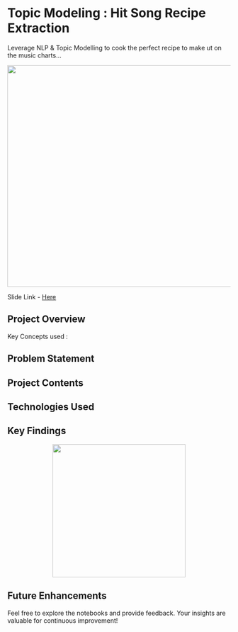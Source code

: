 # Topic Modeling : Hit Song Recipe Extraction

Leverage NLP &amp; Topic Modelling to cook the perfect recipe to make ut on the music charts…

<p align="center">
<img src="https://github.com/anubhavnehru/Topic-Modeling-Hit-Song-Recipe-Extraction/assets/32483022/2fcf8530-14bc-44ea-9c2b-1299fe8744d1" width="1000" height="500">
</p>

Slide Link - [Here](https://docs.google.com/presentation/d/1GMqjlAWCfDdc7y0y2mybQX5f6f1bDdr27xFjRIxIOlc/edit?usp=sharing)


## Project Overview



Key Concepts used :

## Problem Statement


## Project Contents



## Technologies Used



## Key Findings



<p align="center">
<img src="https://github.com/anubhavnehru/Topic-Modeling-Hit-Song-Recipe-Extraction/assets/32483022/8b2c61d5-278b-4726-be78-c7cf53203091" width="300" height="300">
</p>

## Future Enhancements


Feel free to explore the notebooks and provide feedback. Your insights are valuable for continuous improvement!
